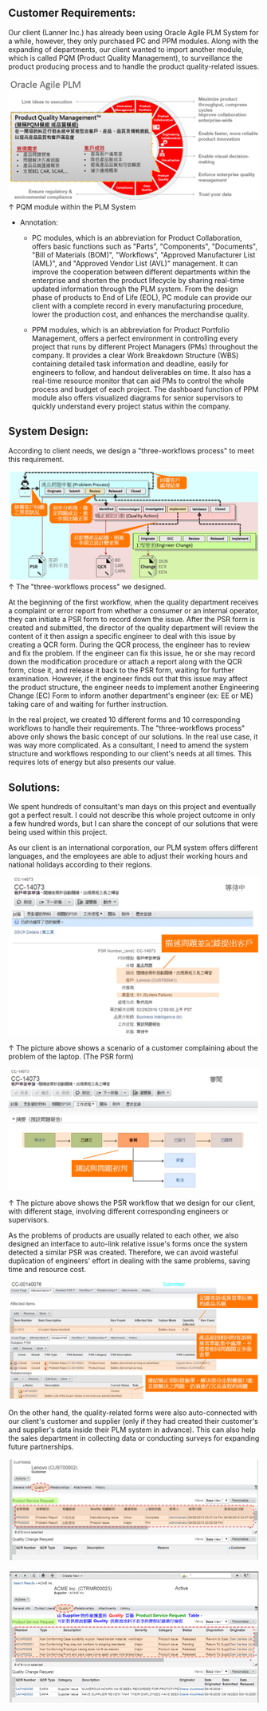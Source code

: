 ## Customer Requirements:

Our client (Lanner Inc.) has already been using Oracle Agile PLM System for a while, however, they only purchased PC and PPM modules. 
Along with the expanding of departments, our client wanted to import another module, which is called PQM (Product Quality Management), 
to surveillance the product producing process and to handle the product quality-related issues.

![](https://github.com/Johnny9527/Anselm_2015-2017/blob/main/Pictures/PQM.png)
↑ PQM module within the PLM System

* Annotation: 
  * PC modules, which is an abbreviation for Product Collaboration, offers basic functions such as "Parts", "Components", "Documents", "Bill of Materials 
  (BOM)", "Workflows", "Approved Manufacturer List (AML)", and "Approved Vendor List (AVL)" management. It can improve the cooperation between different 
  departments within the enterprise and shorten the product lifecycle by sharing real-time updated information through the PLM system. From the design 
  phase of products to End of Life (EOL), PC module can provide our client with a complete record in every manufacturing procedure, lower the production 
  cost, and enhances the merchandise quality.
  
  * PPM modules, which is an abbreviation for Product Portfolio Management, offers a perfect environment in controlling every project that runs by different 
  Project Managers (PMs) throughout the company. It provides a clear Work Breakdown Structure (WBS) containing detailed task information and deadline, 
  easily for engineers to follow, and handout deliverables on time. It also has a real-time resource monitor that can aid PMs to control the whole process 
  and budget of each project. The dashboard function of PPM module also offers visualized diagrams for senior supervisors to quickly understand every project 
  status within the company.


## System Design:

According to client needs, we design a "three-workflows process" to meet this requirement.

![](https://github.com/Johnny9527/Anselm_2015-2017/blob/main/Pictures/PQMWorkflows.png)
↑ The "three-workflows process" we designed.

At the beginning of the first workflow, when the quality department receives a complaint or error report from whether a consumer or an internal operator, 
they can initiate a PSR form to record down the issue. After the PSR form is created and submitted, the director of the quality department will review 
the content of it then assign a specific engineer to deal with this issue by creating a QCR form. During the QCR process, the engineer has to review and 
fix the problem. If the engineer can fix this issue, he or she may record down the modification procedure or attach a report along with the QCR form, 
close it, and release it back to the PSR form, waiting for further examination. However, if the engineer finds out that this issue may affect the product 
structure, the engineer needs to implement another Engineering Change (EC) Form to inform another department's engineer (ex: EE or ME) taking care of 
and waiting for further instruction.

In the real project, we created 10 different forms and 10 corresponding workflows to handle their requirements. The "three-workflows process" above only
shows the basic concept of our solutions. In the real use case, it was way more complicated. As a consultant, I need to amend the system structure and 
workflows responding to our client's needs at all times. This requires lots of energy but also presents our value.


## Solutions:

We spent hundreds of consultant's man days on this project and eventually got a perfect result. I could not describe this whole project outcome in only 
a few hundred words, but I can share the concept of our solutions that were being used within this project.

As our client is an international corporation, our PLM system offers different languages, and the employees are able to adjust their working hours and 
national holidays according to their regions.

![](https://github.com/Johnny9527/Anselm_2015-2017/blob/main/Pictures/ChineseVersion_1.png)

↑ The picture above shows a scenario of a customer complaining about the problem of the laptop. (The PSR form) 

![](https://github.com/Johnny9527/Anselm_2015-2017/blob/main/Pictures/ChineseVersion_2.png)

↑ The picture above shows the PSR workflow that we design for our client, with different stage, involving different corresponding engineers or supervisors.

As the problems of products are usually related to each other, we also designed an interface to auto-link relative issue's forms once the system detected a 
similar PSR was created. Therefore, we can avoid wasteful duplication of engineers' effort in dealing with the same problems, saving time and resource cost.

![](https://github.com/Johnny9527/Anselm_2015-2017/blob/main/Pictures/PSR_1.png)

On the other hand, the quality-related forms were also auto-connected with our client's customer and supplier (only if they had created their customer's and 
supplier's data inside their PLM system in advance). This can also help the sales department in collecting data or conducting surveys for expanding future 
partnerships.

![](https://github.com/Johnny9527/Anselm_2015-2017/blob/main/Pictures/Customer.png)

![](https://github.com/Johnny9527/Anselm_2015-2017/blob/main/Pictures/Supplier.png)

